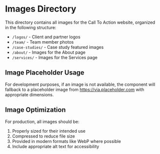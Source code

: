 
# Images Directory

This directory contains all images for the Call To Action website, organized in the following structure:

- `/logos/` - Client and partner logos
- `/team/` - Team member photos
- `/case-studies/` - Case study featured images
- `/about/` - Images for the About page
- `/services/` - Images for the Services page

## Image Placeholder Usage

For development purposes, if an image is not available, the component will fallback to a placeholder image from https://via.placeholder.com with appropriate dimensions.

## Image Optimization

For production, all images should be:
1. Properly sized for their intended use
2. Compressed to reduce file size
3. Provided in modern formats like WebP where possible
4. Include appropriate alt text for accessibility
